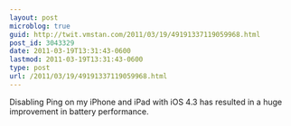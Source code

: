 ```yaml
---
layout: post
microblog: true
guid: http://twit.vmstan.com/2011/03/19/49191337119059968.html
post_id: 3043329
date: 2011-03-19T13:31:43-0600
lastmod: 2011-03-19T13:31:43-0600
type: post
url: /2011/03/19/49191337119059968.html
---
```

Disabling Ping on my iPhone and iPad with iOS 4.3 has resulted in a huge improvement in battery performance.
